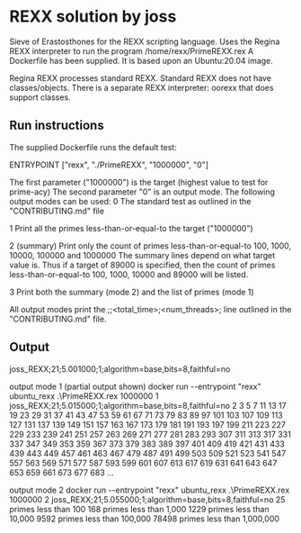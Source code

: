 # REXX solution by joss
Sieve of Erastosthones for the REXX scripting language.
Uses the Regina REXX interpreter to run the program /home/rexx/PrimeREXX.rex
A Dockerfile has been supplied. It is based upon an Ubuntu:20.04 image.

Regina REXX processes standard REXX. Standard REXX does not have classes/objects.
There is a separate REXX interpreter: oorexx that does support classes.

## Run instructions
The supplied Dockerfile runs the default test:

ENTRYPOINT ["rexx", "./PrimeREXX", "1000000", "0"]

The first parameter ("1000000") is the target (highest value to test for prime-acy)
The second parameter "0" is an output mode. The following output modes can be used:
0   The standard test as outlined in the "CONTRIBUTING.md" file

1   Print all the primes less-than-or-equal-to the target ("1000000")

2   (summary) Print only the count of primes less-than-or-equal-to 100, 1000, 10000, 100000 and 1000000
    The summary lines depend on what target value is. Thus if a target of 89000 is specified, then
    the count of primes less-than-or-equal-to 100, 1000, 10000 and 89000 will be listed.

3   Print both the summary (mode 2) and the list of primes (mode 1)

All output modes print the <label>;<iterations>;<total_time>;<num_threads>;<tags> line outlined in
the "CONTRIBUTING.md" file.


## Output
joss_REXX;21;5.001000;1;algorithm=base,bits=8,faithful=no

output mode 1 (partial output shown)
docker run --entrypoint "rexx" ubuntu_rexx .\PrimeREXX.rex 1000000 1
joss_REXX;21;5.015000;1;algorithm=base,bits=8,faithful=no
       2       3       5       7      11      13      17      19      23      29      31      37      41      43      47      53      59      61      67      71
      73      79      83      89      97     101     103     107     109     113     127     131     137     139     149     151     157     163     167     173
     179     181     191     193     197     199     211     223     227     229     233     239     241     251     257     263     269     271     277     281
     283     293     307     311     313     317     331     337     347     349     353     359     367     373     379     383     389     397     401     409
     419     421     431     433     439     443     449     457     461     463     467     479     487     491     499     503     509     521     523     541
     547     557     563     569     571     577     587     593     599     601     607     613     617     619     631     641     643     647     653     659
     661     673     677     683 ...

output mode 2
docker run --entrypoint "rexx" ubuntu_rexx .\PrimeREXX.rex 1000000 2
joss_REXX;21;5.055000;1;algorithm=base,bits=8,faithful=no
25 primes less than 100
168 primes less than 1,000
1229 primes less than 10,000
9592 primes less than 100,000
78498 primes less than 1,000,000
